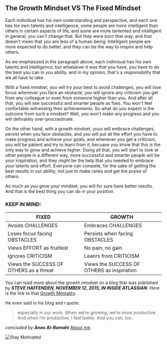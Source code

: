 
## The Growth Mindset VS The Fixed Mindset

  Each individual has his own understanding and perspective, and each one has his own talents and intelligence, some people are more intelligent than others in certain aspects of life, and some are more tanlented and intelligent in general, you can't change that. But they were born that way, and that doesn't mean that you are less of a human being. Intelligent people are more expected to do better, and they can be the way to inspire and help others.


  As we emphasized in the paragraph above, each indivisual has his own talents and intelligence, but whataever it was that you have, you have to do the best you can in you ability. and in my opinion, that's a responsibility that we all have to take. 


  With a fixed mindset, you will try your best to avoid challenges, you will lose focus whenever you face an obstacle, you will ignore any criticism you get from any colleague or even from someone higher than you. And after all that, you will see successful and smarter people as foes. You won't feel confortable witnessing their achievements. So what do you expect is the outcome from such a mindset? Well, you won't make any progress and you will definately over-procrastinate.


  On the other hand, with a growth mindset, youu will embrace challenges, persist when you face obstacles, and you will put all the effort you have to make progress and achieve your goals, and whenever you get a criticism, you will be patient and try to learn from it, becuase you know that this is the only way to grow and achieve higher. Doing all that, you will start to look at other people in a different way, more successful and smarter people will be your inspiration, and they might be the help that you needed to embrace your talents and effort. Everyone can compete, for the sake of getting the best results in our ability, not just to make ranks and get the praise of others.


  As much as you grow your mindset, you will for sure have better results. And that is the best thing you can do in your position.



### KEEP IN MIND:


**FIXED** | **GROWTH**
---------------------------------------- | ----------------------------------------
Avoids CHALLENGES | Embraces CHALLENGES
Loses focus facing OBSTACLES| Persists when facing OBSTACLES
Views EFFORT as fruitlest | No pain, no gain
Ignores CRITICISM | Leanrs from CRITICISM
Views the SUCCESS OF OTHERS as a threat | Views the SUCCESS OF OTHERS as inspiration


You can read more about the growth mindset on a blog that was published by ***STEVE HAFFENDEN, NOVEMBER 12, 2015, IN INSIDE ATLASSIAN***.
Here is the link to that [Growth Mentality](https://www.atlassian.com/blog/inside-atlassian/growth-mindset).

He even said in his blog and i quote:
>especially in our work. When we’re growing, we’re more productive. And when I’m productive, I feel better. And you can, too.


*concluded by*
***Anas Al-Ramahi***
[About me](https://anasalramahi.github.io/reading-notes/AboutMe).


![Stay Motivated](https://www.jackpetcheyfoundation.org.uk/core-assets/uploads/2019/11/Feature-image-school-planner-cropped.jpg)


